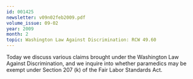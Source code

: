 ```yaml
---
id: 001425
newsletter: v09n02feb2009.pdf
volume_issue: 09-02
year: 2009
month: 2
topic: Washington Law Against Discrimination: RCW 49.60
---
```


Today we discuss various claims brought under the Washington Law Against Discrimination,  and we inquire into whether paramedics may be exempt under Section 207 (k) of the Fair Labor Standards Act.